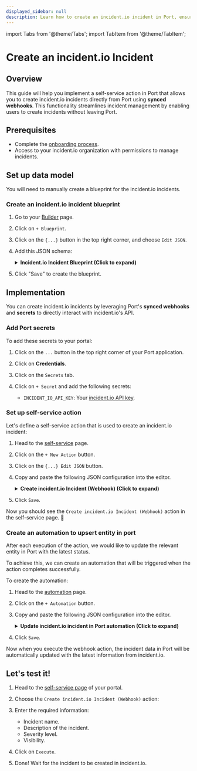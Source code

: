 ```yaml
---
displayed_sidebar: null
description: Learn how to create an incident.io incident in Port, ensuring timely resolution and effective incident management.
---
```


import Tabs from '@theme/Tabs';
import TabItem from '@theme/TabItem';

# Create an incident.io Incident

## Overview
This guide will help you implement a self-service action in Port that allows you to create incident.io incidents directly from Port using **synced webhooks**.
This functionality streamlines incident management by enabling users to create incidents without leaving Port.


## Prerequisites

- Complete the [onboarding process](/getting-started/overview).
- Access to your incident.io organization with permissions to manage incidents.

## Set up data model

You will need to manually create a blueprint for the incident.io incidents.  

### Create an incident.io incident blueprint

1. Go to your [Builder](https://app.getport.io/settings/data-model) page.
2. Click on `+ Blueprint`.
3. Click on the `{...}` button in the top right corner, and choose `Edit JSON`.
4. Add this JSON schema:

    <details>
    <summary><b>Incident.io Incident Blueprint (Click to expand)</b></summary>

    ```json showLineNumbers
    {
    "identifier": "incidentIOIncident",
    "description": "This blueprint represents an incident.io incident",
    "title": "Incident.io Incident",
    "icon": "Alert",
    "schema": {
        "properties": {
        "url": {
            "type": "string",
            "title": "Incident URL",
            "format": "url"
        },
        "severity": {
            "title": "Severity",
            "type": "string"
        },
        "createdBy": {
            "title": "Created By",
            "type": "string"
        },
        "createdAt": {
            "title": "Created At",
            "type": "string",
            "format": "date-time"
        },
        "description": {
            "title": "Description",
            "type": "string"
        },
        "visibility": {
            "type": "string",
            "title": "Visibility",
            "enum": [
            "public",
            "private"
            ],
            "enumColors": {
            "public": "darkGray",
            "private": "darkGray"
            }
        },
        "status": {
            "type": "string",
            "title": "Status",
            "enum": [
            "Investigating",
            "Fixing",
            "Monitoring",
            "Closed",
            "Resolved",
            "Merged"
            ],
            "enumColors": {
            "Investigating": "red",
            "Fixing": "yellow",
            "Monitoring": "purple",
            "Closed": "darkGray",
            "Resolved": "green",
            "Merged": "green"
            }
        }
        },
        "required": []
    },
    "mirrorProperties": {},
    "calculationProperties": {},
    "aggregationProperties": {},
    "relations": {}
    }
    ```
    </details>

5. Click "Save" to create the blueprint.

## Implementation

You can create incident.io incidents by leveraging Port's **synced webhooks** and **secrets** to directly interact with incident.io's API.

### Add Port secrets

To add these secrets to your portal:

1. Click on the `...` button in the top right corner of your Port application.

2. Click on **Credentials**.

3. Click on the `Secrets` tab.

4. Click on `+ Secret` and add the following secrets:
    - `INCIDENT_IO_API_KEY`: Your [incident.io API key](https://app.incident.io/settings/api-keys).


### Set up self-service action

Let's define a self-service action that is used to create an incident.io incident:

1. Head to the [self-service](https://app.getport.io/self-serve) page.
2. Click on the `+ New Action` button.
3. Click on the `{...} Edit JSON` button.
4. Copy and paste the following JSON configuration into the editor.

    <details>
    <summary><b>Create incident.io Incident (Webhook) (Click to expand)</b></summary>

    ```json showLineNumbers
    {
    "identifier": "create_incident_io_incident_webhook",
    "title": "Create incident.io Incident (Webhook)",
    "icon": "Alert",
    "description": "Create a new incident.io incident",
    "trigger": {
        "type": "self-service",
        "operation": "CREATE",
        "userInputs": {
        "properties": {
            "name": {
            "type": "string",
            "title": "Name",
            "description": "The name or title of the incident"
            },
            "severity": {
            "icon": "DefaultProperty",
            "title": "Severity",
            "type": "string",
            "enum": [
                "Minor",
                "Major",
                "Critical"
            ],
            "enumColors": {
                "Minor": "blue",
                "Major": "orange",
                "Critical": "red"
            }
            },
            "description": {
            "type": "string",
            "title": "Description",
            "description": "Detailed description about the incident"
            },
            "visibility": {
            "type": "string",
            "title": "Visibility",
            "enum": [
                "public",
                "private"
            ],
            "enumColors": {
                "public": "turquoise",
                "private": "red"
            }
            }
        },
        "required": ["name", "severity", "visibility"],
        "order": [
            "name",
            "description",
            "severity",
            "visibility"
        ]
        }
    },
    "invocationMethod": {
        "type": "WEBHOOK",
        "url": "https://api.incident.io/v2/incidents",
        "agent": false,
        "synchronized": true,
        "method": "POST",
        "headers": {
        "Authorization": "Bearer {{.secrets.INCIDENT_IO_API_KEY}}",
        "Content-Type": "application/json"
        },
        "body": {
        "name": "{{.inputs.name}}",
        "severity_id": "{{ if .inputs.severity == \"Minor\" then \"01J53A3A1FNEEQKFGSDKETN6DJ\" elif .inputs.severity == \"Major\" then \"01J53A3A1F2RCGSQQQNA6NJ5CY\" elif .inputs.severity == \"Critical\" then \"01J53A3A1FGWNRNK1TMK9CWJJW\" else \"01J53A3A1FNEEQKFGSDKETN6DJ\" end }}",
        "summary": "{{.inputs.description}}",
        "visibility": "{{.inputs.visibility}}",
        "idempotency_key": "{{ now | tostring | @base64 }}"
        }
    },
    "requiredApproval": false
    }
    ```
    :::tip Extending Incident Severity Levels
    By default, incident.io provides three severity levels: `Minor`, `Major`, and `Critical`. However, your organization may have additional severity levels. To include them, use the [List Severity API](https://api-docs.incident.io/tag/Severities-V1#operation/Severities%20V1_List) to fetch all available severity levels. Then, update the `severity_id` values in the request body to match the correct IDs from the API response.
    :::
    </details>

5. Click `Save`.

Now you should see the `Create incident.io Incident (Webhook)` action in the self-service page. 🎉

<h3> Create an automation to upsert entity in port </h3>

After each execution of the action, we would like to update the relevant entity in Port with the latest status.  

To achieve this, we can create an automation that will be triggered when the action completes successfully.

To create the automation:

1. Head to the [automation](https://app.getport.io/settings/automations) page.

2. Click on the `+ Automation` button.

3. Copy and paste the following JSON configuration into the editor.

    <details>
    <summary><b>Update incident.io incident in Port automation (Click to expand)</b></summary>

    ```json showLineNumbers
    {
    "identifier": "incident_io_incident_sync_status",
    "title": "Sync incident.io Incident Status",
    "description": "Update incident.io incident data in Port after creation",
    "trigger": {
        "type": "automation",
        "event": {
        "type": "RUN_UPDATED",
        "actionIdentifier": "create_incident_io_incident_webhook"
        },
        "condition": {
        "type": "JQ",
        "expressions": [
            ".diff.after.status == \"SUCCESS\""
        ],
        "combinator": "and"
        }
    },
    "invocationMethod": {
        "type": "UPSERT_ENTITY",
        "blueprintIdentifier": "incidentIOIncident",
        "mapping": {
        "identifier": "{{.event.diff.after.response.incident.id}}",
        "title": "{{.event.diff.after.response.incident.name}}",
        "properties": {
            "url": "{{.event.diff.after.response.incident.permalink}}",
            "status": "{{.event.diff.after.response.incident.incident_status.name}}",
            "severity": "{{.event.diff.after.response.incident.severity.name}}",
            "visibility": "{{.event.diff.after.response.incident.visibility}}",
            "description": "{{.event.diff.after.response.incident.summary}}",
            "createdBy": "{{.event.diff.after.response.incident.creator.api_key.name}}",
            "createdAt": "{{.event.diff.after.response.incident.created_at}}"
        },
        "relations": {}
        }
    },
    "publish": true
    }
    ```
    </details>

4. Click `Save`.

Now when you execute the webhook action, the incident data in Port will be automatically updated with the latest information from incident.io.


## Let's test it!

1. Head to the [self-service page](https://app.getport.io/self-serve) of your portal.

2. Choose the `Create incident.io Incident (Webhook)` action:

3. Enter the required information:
   - Incident name.
   - Description of the incident.
   - Severity level.
   - Visibility.

4. Click on `Execute`.

5. Done! Wait for the incident to be created in incident.io.
